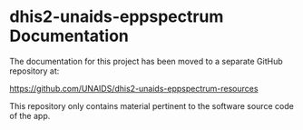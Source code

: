 # dhis2-unaids-eppspectrum Documentation

The documentation for this project has been moved to a separate GitHub
repository at:

https://github.com/UNAIDS/dhis2-unaids-eppspectrum-resources

This repository only contains material pertinent to the software source
code of the app.
